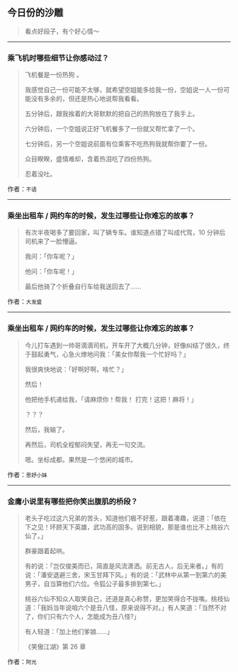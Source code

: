 ## 今日份的沙雕

> 看点好段子，有个好心情～


 
---

### 乘飞机时哪些细节让你感动过？

> 飞机餐是一份热狗 。
> 
> 我感觉自己一份可能不太够，就希望空姐能多给我一份，空姐说一人一份可能没有多余的，但还是热心地说帮我看看。
> 
> 五分钟后，跟我挨着的大哥默默的把自己的热狗放在了我手上。
> 
> 六分钟后，一个空姐说正好飞机餐多了一份就又帮忙拿了一个。
> 
> 七分钟后，另一个空姐说前面有位乘客不吃热狗我就帮你要了一份。
> 
> 众目睽睽，盛情难却，含着热泪吃了四份热狗。
> 
> 忍着没吐。


作者：`不语`

---

### 乘坐出租车 / 网约车的时候，发生过哪些让你难忘的故事？

> 有次半夜喝多了要回家，叫了辆专车。谁知道点错了叫成代驾，10 分钟后司机来了一脸懵逼。
> 
> 我问：「你车呢？」
> 
> 他问：「你车呢！」
> 
> 最后他骑了个折叠自行车给我送回去了……


作者：`大发盛`

---

### 乘坐出租车 / 网约车的时候，发生过哪些让你难忘的故事？

> 今儿打车遇到一帅哥滴滴司机，开车开了大概几分钟，好像纠结了很久，终于鼓起勇气，心急火燎地问我：「美女你帮我一个忙好吗？」
> 
> 我很爽快地说：「好啊好啊，啥忙？」
> 
> 然后！
> 
> 他把他手机递给我，「请麻烦你！帮我！ 打完！这把！麻将！」
> 
> ？？？
> 
> 然后，我输了。
> 
> 再然后，司机全程郁闷失望，再无一句交流。
> 
> 嗯。坐标成都。果然是一个悠闲的城市。


作者：`思妤小妹`

---

### 金庸小说里有哪些把你笑出腹肌的桥段？

> 老头子吃过这六兄弟的苦头，知道他们极不好惹，跟着凑趣，说道：「依在下之见！环顾天下英雄，武功高的固多。说到相貌，那是谁也比不上桃谷六仙了。」
> 
> 群豪跟着起哄。
> 
> 有的说：「岂仅俊美而已，简直是风流潇洒。前无古人，后无来者。」有的说：「潘安退避三舍，宋玉甘拜下风。」有的说：「武林中从第一到第六的美男子，自当算他们六位。令狐公子最多排到第七。」
> 
> 桃谷六仙不知众人取笑自己，还道是真心称赞，更加笑得合不拢嘴。桃枝仙道：「我妈当年说咱六个是丑八怪，原来说得不对。」有人笑道：「当然不对了，你们只有六个人，怎能成为丑八怪?」
> 
> 有人轻道：「加上他们爹娘……」
> 
> 《笑傲江湖》第 26 章


作者：`阿光`
